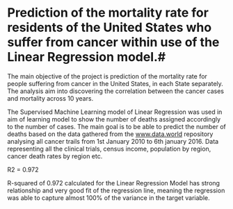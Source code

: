 # Prediction of the mortality rate for residents of the United States who suffer from cancer within use of the Linear Regression model.#


The main objective of the project is prediction of the mortality rate for people suffering from cancer in the United States, in each State separately. The analysis aim into discovering the correlation between the cancer cases and mortality across 10 years.


The Supervised Machine Learning model of Linear Regression was used in aim of learning model to show the number of deaths assigned accordingly to the number of cases. The main goal is to be able to predict the number of deaths based on the data gathered from the www.data.world repository analysing all cancer trails from 1st January 2010 to 6th january 2016. Data representing all the clinical trials, census income, population by region, cancer death rates by region etc. 

R2 = 0.972

R-squared of 0.972 calculated for the Linear Regression Model has strong relationship and very good 
fit of the regression line, meaning the regression was able to capture almost 100% of the variance in 
the target variable.
